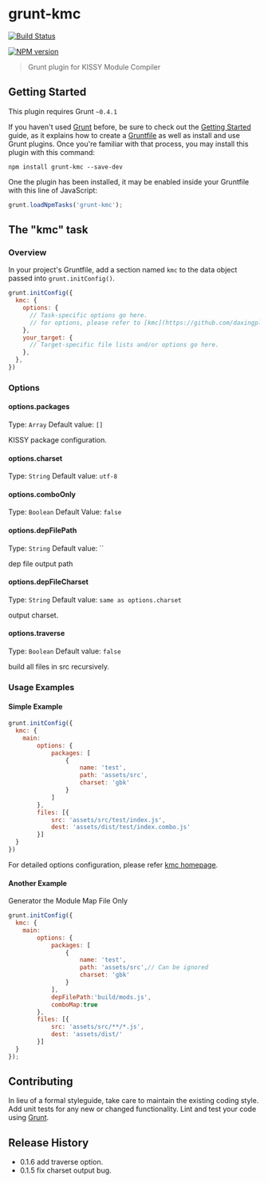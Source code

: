# grunt-kmc

[![Build Status](https://travis-ci.org/daxingplay/grunt-kmc.png?branch=master)](https://travis-ci.org/daxingplay/grunt-kmc)

[![NPM version](https://badge.fury.io/js/grunt-kmc.png)](http://badge.fury.io/js/grunt-kmc)

> Grunt plugin for KISSY Module Compiler

## Getting Started
This plugin requires Grunt `~0.4.1`

If you haven't used [Grunt](http://gruntjs.com/) before, be sure to check out the [Getting Started](http://gruntjs.com/getting-started) guide, as it explains how to create a [Gruntfile](http://gruntjs.com/sample-gruntfile) as well as install and use Grunt plugins. Once you're familiar with that process, you may install this plugin with this command:

```shell
npm install grunt-kmc --save-dev
```

One the plugin has been installed, it may be enabled inside your Gruntfile with this line of JavaScript:

```js
grunt.loadNpmTasks('grunt-kmc');
```

## The "kmc" task

### Overview
In your project's Gruntfile, add a section named `kmc` to the data object passed into `grunt.initConfig()`.

```js
grunt.initConfig({
  kmc: {
    options: {
      // Task-specific options go here.
      // for options, please refer to [kmc](https://github.com/daxingplay/ModuleCompiler).
    },
    your_target: {
      // Target-specific file lists and/or options go here.
    },
  },
})
```

### Options

#### options.packages
Type: `Array`
Default value: `[]`

KISSY package configuration.

#### options.charset
Type: `String`
Default value: `utf-8`

#### options.comboOnly
Type: `Boolean`
Default Value: `false`

#### options.depFilePath
Type: `String`
Default value: ``

dep file output path

#### options.depFileCharset
Type: `String`
Default value: `same as options.charset`

output charset.

#### options.traverse
Type: `Boolean`
Default value: `false`

build all files in src recursively.

### Usage Examples

#### Simple Example

```js
grunt.initConfig({
  kmc: {
    main:
        options: {
            packages: [
                {
                    name: 'test',
                    path: 'assets/src',
                    charset: 'gbk'
                }
            ]
        },
        files: [{
            src: 'assets/src/test/index.js',
            dest: 'assets/dist/test/index.combo.js'
        }]
  }
})
```

For detailed options configuration, please refer [kmc homepage](https://github.com/daxingplay/ModuleCompiler).

#### Another Example

Generator the Module Map File Only

```js
grunt.initConfig({
  kmc: {
    main:
        options: {
            packages: [
                {
                    name: 'test',
                    path: 'assets/src',// Can be ignored
                    charset: 'gbk'
                }
            ],
			depFilePath:'build/mods.js',
			comboMap:true
        },
        files: [{
            src: 'assets/src/**/*.js',
            dest: 'assets/dist/'
        }]
  }
});
```

## Contributing
In lieu of a formal styleguide, take care to maintain the existing coding style. Add unit tests for any new or changed functionality. Lint and test your code using [Grunt](http://gruntjs.com/).

## Release History

* 0.1.6 add traverse option.
* 0.1.5 fix charset output bug.

